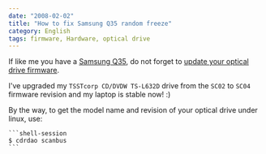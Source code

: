 ```yaml
---
date: "2008-02-02"
title: "How to fix Samsung Q35 random freeze"
category: English
tags: firmware, Hardware, optical drive
---
```


If like me you have a [Samsung Q35](https://kevin.deldycke.com/2006/10/samsung-q35-xic-5500-tiny-review-of-a-strong-compact-laptop/), do not forget to [update your optical drive firmware](https://bugs.launchpad.net/linux/+bug/75295/comments/97).

I've upgraded my `TSSTcorp CD/DVDW TS-L632D` drive from the `SC02` to `SC04` firmware revision and my laptop is stable now! :)

By the way, to get the model name and revision of your optical drive under linux, use:

    ```shell-session
    $ cdrdao scanbus
    ```

